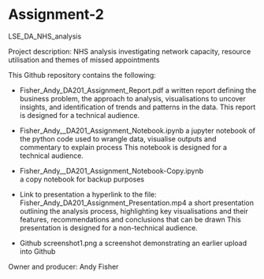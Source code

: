 # Assignment-2
LSE_DA_NHS_analysis

Project description: NHS analysis investigating network capacity, resource utilisation and themes of missed appointments

This Github repository contains the following:
- Fisher_Andy_DA201_Assignment_Report.pdf
       a written report defining the business problem, 
       the approach to analysis, 
       visualisations to uncover insights,
       and identification of trends and patterns in the data.
This report is designed for a technical audience.
       
- Fisher_Andy__DA201_Assignment_Notebook.ipynb
      a jupyter notebook of the python code used to wrangle data, visualise outputs and commentary to explain process
This notebook is designed for a technical audience.
      
- Fisher_Andy__DA201_Assignment_Notebook-Copy.ipynb    
      a copy notebook for backup purposes
     
- Link to presentation
      a hyperlink to the file: Fisher_Andy_DA201_Assignment_Presentation.mp4
      a short presentation outlining the analysis process, 
      highlighting key visualisations and their features,
      recommendations and conclusions that can be drawn
This presentation is designed for a non-technical audience.

- Github screenshot1.png
      a screenshot demonstrating an earlier upload into Github
      
Owner and producer: Andy Fisher
